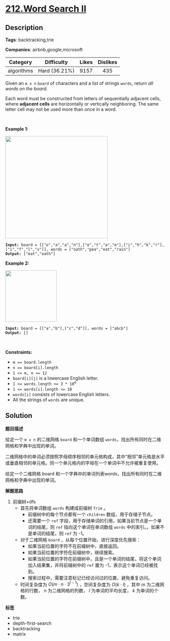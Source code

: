 # [212.Word Search II](https://leetcode.com/problems/word-search-ii/description/)

## Description

**Tags**: backtracking,trie

**Companies**: airbnb,google,microsoft

|  Category  |  Difficulty   | Likes | Dislikes |
| :--------: | :-----------: | :---: | :------: |
| algorithms | Hard (36.21%) | 9157  |   435    |


<p>Given an <code>m x n</code> <code>board</code>&nbsp;of characters and a list of strings <code>words</code>, return <em>all words on the board</em>.</p>
<p>Each word must be constructed from letters of sequentially adjacent cells, where <strong>adjacent cells</strong> are horizontally or vertically neighboring. The same letter cell may not be used more than once in a word.</p>
<p>&nbsp;</p>
<p><strong class="example">Example 1:</strong></p>
<img alt="" src="https://assets.leetcode.com/uploads/2020/11/07/search1.jpg" style="width: 322px; height: 322px;" />
<pre><code><strong>Input:</strong> board = [[&quot;o&quot;,&quot;a&quot;,&quot;a&quot;,&quot;n&quot;],[&quot;e&quot;,&quot;t&quot;,&quot;a&quot;,&quot;e&quot;],[&quot;i&quot;,&quot;h&quot;,&quot;k&quot;,&quot;r&quot;],[&quot;i&quot;,&quot;f&quot;,&quot;l&quot;,&quot;v&quot;]], words = [&quot;oath&quot;,&quot;pea&quot;,&quot;eat&quot;,&quot;rain&quot;]
<strong>Output:</strong> [&quot;eat&quot;,&quot;oath&quot;]</code></pre>
<p><strong class="example">Example 2:</strong></p>
<img alt="" src="https://assets.leetcode.com/uploads/2020/11/07/search2.jpg" style="width: 162px; height: 162px;" />
<pre><code><strong>Input:</strong> board = [[&quot;a&quot;,&quot;b&quot;],[&quot;c&quot;,&quot;d&quot;]], words = [&quot;abcb&quot;]
<strong>Output:</strong> []</code></pre>
<p>&nbsp;</p>
<p><strong>Constraints:</strong></p>
<ul>
  <li><code>m == board.length</code></li>
  <li><code>n == board[i].length</code></li>
  <li><code>1 &lt;= m, n &lt;= 12</code></li>
  <li><code>board[i][j]</code> is a lowercase English letter.</li>
  <li><code>1 &lt;= words.length &lt;= 3 * 10<sup>4</sup></code></li>
  <li><code>1 &lt;= words[i].length &lt;= 10</code></li>
  <li><code>words[i]</code> consists of lowercase English letters.</li>
  <li>All the strings of <code>words</code> are unique.</li>
</ul>

## Solution

**题目描述**

给定一个 `m x n` 的二维网格 `board` 和一个单词数组 `words`，找出所有同时在二维网格和字典中出现的单词。

二维网格中的单词必须按照字母顺序相邻的单元格构成，其中“相邻”单元格是水平或垂直相邻的单元格。同一个单元格内的字母在一个单词中不允许被重复使用。

给定一个二维网格 board 和一个字典中的单词列表words，找出所有同时在二维网格和字典中出现的单词。

**解题思路**

1. 前缀树+dfs
   - 首先将单词数组 `words` 构建成前缀树 `Trie` 。
     - 前缀树中的每个节点都有一个 `children` 数组，用于存储子节点。
     - 还需要一个 `ref` 字段，用于存储单词的引用，如果当前节点是一个单词的结尾，则 `ref` 指向这个单词在单词数组 `words` 中的索引。。如果不是单词的结尾，则 `ref` 为 -1。
   - 对于二维网格 `board` ，从每个位置开始，进行深度优先搜索：
     - 如果当前位置的字符不在前缀树中，直接返回。
     - 如果当前位置的字符在前缀树中，继续搜索。
     - 如果当前位置的字符在前缀树中，且是一个单词的结尾，将这个单词加入结果集，并将前缀树中的 `ref` 置为 -1，表示这个单词已经被找到。
     - 搜索过程中，需要注意标记已经访问过的位置，避免重复访问。
   - 时间复杂度为 $O(m \cdot n \cdot 3^{l-1})$ ，空间复杂度为 $O(k \cdot l)$ ，其中 $m$ 为二维网格的行数， $n$ 为二维网格的列数， $l$ 为单词的平均长度， $k$ 为单词的个数。

**标签**

- trie
- depth-first-search
- backtracking
- matrix
